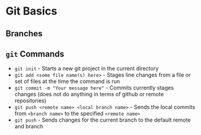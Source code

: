 # Git Basics

## Branches


## `git` Commands

* `git init` - Starts a new git project in the current directory
* `git add <some file name(s) here>` - Stages line changes from a file or set of files at the time the command is run
* `git commit -m "Your message here"` - Commits currently stages changes (does not do anything in terms of github or remote repositories)
* `git push <remote name> <local branch name>` - Sends the local commits from `<branch name>` to the specified `<remote name>`
* `git push` - Sends changes for the current branch to the default remote and branch
